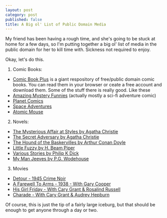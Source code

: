 ```yaml
---
layout: post
category: post
published: false
title: A Big ol' List of Public Domain Media
---
```

My friend has been having a rough time, and she's going to be stuck at home for a few days, so I'm putting together a big ol' list of media in the public domain for her to kill time with. Sickness not required to enjoy. 

Okay, let's do this. 

1) Comic Books: 
  - [Comic Book Plus](http://comicbookplus.com/) is a giant respository of free/public domain comic books. You can read them in your browser or ceate a free account and download them. Some of the stuff there is really good. Like these 
  - [Amazing Mystery Funnies](http://comicbookplus.com/?cid=914) (actually mostly a sci-fi adventure comic)
  - [Planet Comics](http://comicbookplus.com/?cid=878) 
  - [Space Adventures](http://comicbookplus.com/?cid=1228)
  - [Atomic Mouse](http://comicbookplus.com/?cid=1171)
2) Novels:
  - [The Mysterious Affair at Styles by Agatha Christie](https://www.gutenberg.org/ebooks/863)
  - [The Secret Adversary by Agatha Christie](https://www.gutenberg.org/ebooks/1155)
  - [The Hound of the Baskervilles by Arthur Conan Doyle](https://www.gutenberg.org/ebooks/2852)
  - [Little Fuzzy by H. Beam Piper](https://www.gutenberg.org/ebooks/18137)
  - [Various Stories by Philip K Dick](http://www.gutenberg.org/ebooks/author/33399)
  - [My Man Jeeves by P.G. Wodehouse](http://www.gutenberg.org/ebooks/8164) 
3) Movies 
 - [Detour - 1945 Crime Noir](https://www.youtube.com/watch?v=2YuNQ9TBdF4&t=1929s)
 - [A Farewell To Arms - 1938 - With Gary Cooper](https://www.youtube.com/watch?v=p9rWN4nUvBE)
 - [His Girl Friday - With Cary Grant & Rosalind Russell](https://www.youtube.com/watch?v=-kpXX501COc)
 - [Charade - With Cary Grant & Audrey Hepburn](https://www.youtube.com/watch?v=V7s0H9Qz168)
 
 
Of course, this is just the tip of a fairly large iceburg, but that should be enough to get anyone through a day or two. 